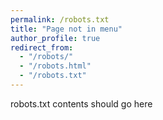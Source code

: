 ```yaml
---
permalink: /robots.txt
title: "Page not in menu"
author_profile: true
redirect_from: 
  - "/robots/"
  - "/robots.html"
  - "/robots.txt"
---
```


robots.txt contents should go here
